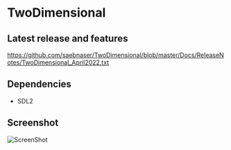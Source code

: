 # TwoDimensional

## Latest release and features
https://github.com/saebnaser/TwoDimensional/blob/master/Docs/ReleaseNotes/TwoDimensional_April2022.txt

## Dependencies
- SDL2

## Screenshot
![ScreenShot](https://user-images.githubusercontent.com/56490771/163647601-1893c038-2e9d-414f-b168-f913d3c5ede1.PNG)
